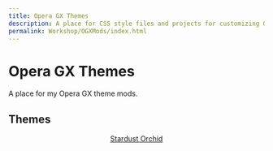 ```yaml
---
title: Opera GX Themes
description: A place for CSS style files and projects for customizing Opera GX experience with in-build GX Create modding.
permalink: Workshop/OGXMods/index.html
---
```


# Opera GX Themes

A place for my Opera GX theme mods.

## Themes

<div align="center">
<a href="StardustOrchid" class="ct_card" data-bgimage="https://raw.githubusercontent.com/Ceterai/StardustOrchid-OGXM/refs/heads/main/.meta/showcase.jpg"><p>Stardust Orchid</p>
</a>
</div>
